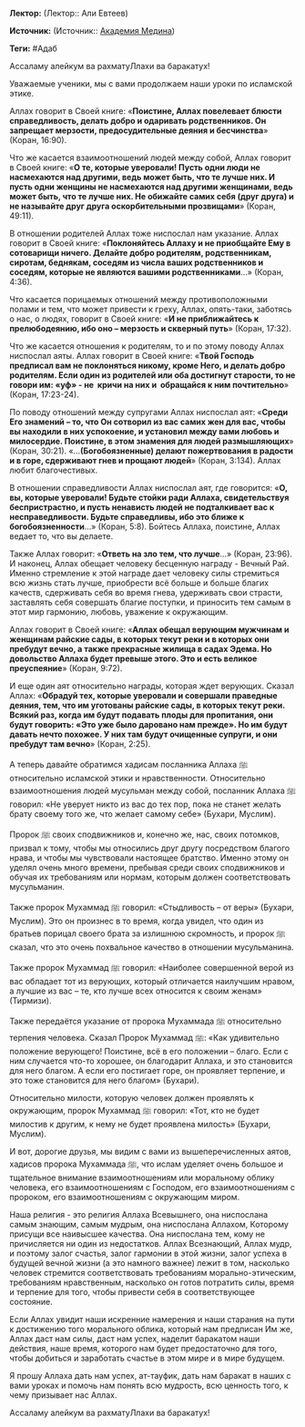 **Лектор:** (Лектор:: Али Евтеев)

**Источник:** (Источник:: [Академия Медина](https://web.medinaschool.org/school/))

**Теги:** #Адаб

Ассаламу алейкум ва рахматуЛлахи ва баракатух!


Уважаемые ученики, мы с вами продолжаем наши уроки по исламской этике.


Аллах говорит в Своей книге: «**Поистине, Аллах повелевает блюсти справедливость, делать добро и одаривать родственников. Он запрещает мерзости, предосудительные деяния и бесчинства**» (Коран, 16:90).


Что же касается взаимоотношений людей между собой, Аллах говорит в Своей книге: «**О те, которые уверовали! Пусть одни люди не насмехаются над другими, ведь может быть, что те лучше них. И пусть одни женщины не насмехаются над другими женщинами, ведь может быть, что те лучше них. Не обижайте самих себя (друг друга) и не называйте друг друга оскорбительными прозвищами**» (Коран, 49:11).


В отношении родителей Аллах тоже ниспослал нам указание. Аллах говорит в Своей книге: «**Поклоняйтесь Аллаху и не приобщайте Ему в сотоварищи ничего. Делайте добро родителям, родственникам, сиротам, беднякам, соседям из числа ваших родственников и соседям, которые не являются вашими родственниками**…» (Коран, 4:36).


Что касается порицаемых отношений между противоположными полами и тем, что может привести к греху, Аллах, опять-таки, заботясь о нас, о людях, говорит в Своей книге: «**И не приближайтесь к прелюбодеянию, ибо оно – мерзость и скверный путь**» (Коран, 17:32).


Что же касается отношения к родителям, то и по этому поводу Аллах ниспослал аяты. Аллах говорит в Своей книге: «**Твой Господь предписал вам не поклоняться никому, кроме Него, и делать добро родителям. Если один из родителей или оба достигнут старости, то не говори им: «уф» - не  кричи на них и  обращайся к ним почтительно**» (Коран, 17:23-24).


По поводу отношений между супругами Аллах ниспослал аят: «**Среди Его знамений – то, что Он сотворил из вас самих жен для вас, чтобы вы находили в них успокоение, и установил между вами любовь и милосердие. Поистине, в этом знамения для людей размышляющих**» (Коран, 30:21). «…**(Богобоязненные) делают пожертвования в радости и в горе, сдерживают гнев и прощают людей**» (Коран, 3:134). Аллах любит благочестивых.


В отношении справедливости Аллах ниспослал аят, где говорится: «**О, вы, которые уверовали! Будьте стойки ради Аллаха, свидетельствуя беспристрастно, и пусть ненависть людей не подталкивает вас к несправедливости. Будьте справедливы, ибо это ближе к богобоязненности**…» (Коран, 5:8). Бойтесь Аллаха, поистине, Аллах ведает то, что вы делаете.


Также Аллах говорит: «**Ответь на зло тем, что лучше**…» (Коран, 23:96). И наконец, Аллах обещает человеку бесценную награду - Вечный Рай. Именно стремление к этой награде дает человеку силы стремиться всю жизнь стать лучше, приобрести всё больше и больше благих качеств, сдерживать себя во время гнева, удерживать свои страсти, заставлять себя совершать благие поступки, и приносить тем самым в этот мир гармонию, любовь, уважение к окружающим.


Аллах говорит в Своей книге: «**Аллах обещал верующим мужчинам и женщинам райские сады, в которых текут реки и в которых они пребудут вечно, а также прекрасные жилища в садах Эдема. Но довольство Аллаха будет превыше этого. Это и есть великое преуспеяние**» (Коран, 9:72).


И еще один аят относительно награды, которая ждет верующих. Сказал Аллах: «**Обрадуй тех, которые уверовали и совершали праведные деяния, тем, что им уготованы райские сады, в которых текут реки. Всякий раз, когда им будут подавать плоды для пропитания, они будут говорить: «Это уже было даровано нам прежде». Но им будут давать нечто похожее. У них там будут очищенные супруги, и они пребудут там вечно**» (Коран, 2:25).


А теперь давайте обратимся хадисам посланника Аллаха ﷺ относительно исламской этики и нравственности. Относительно взаимоотношения людей мусульман между собой, посланник Аллаха ﷺ говорил: «Не уверует никто из вас до тех пор, пока не станет желать брату своему того же, что желает самому себе» (Бухари, Муслим).


Пророк ﷺ своих сподвижников и, конечно же, нас, своих потомков, призвал к тому, чтобы мы относились друг другу посредством благого нрава, и чтобы мы чувствовали настоящее братство. Именно этому он уделял очень много времени, пребывая среди своих сподвижников и обучая их требованиям или нормам, которым должен соответствовать мусульманин.


Также пророк Мухаммад ﷺ говорил: «Стыдливость – от веры» (Бухари, Муслим). Это он произнес в то время, когда увидел, что один из братьев порицал своего брата за излишнюю скромность, и пророк ﷺ сказал, что это очень похвальное качество в отношении мусульманина.


Также пророк Мухаммад ﷺ говорил: «Наиболее совершенной верой из вас обладает тот из верующих, который отличается наилучшим нравом, а лучшие из вас – те, кто лучше всех относится к своим женам» (Тирмизи).


Также передаётся указание от пророка Мухаммада ﷺ относительно терпения человека. Сказал Пророк Мухаммад ﷺ: «Как удивительно положение верующего! Поистине, всё в его положении – благо. Если с ним случается что-то хорошее, он благодарит Аллаха, и это становится для него благом. А если его постигает горе, он проявляет терпение, и это тоже становится для него благом» (Бухари).


Относительно милости, которую человек должен проявлять к окружающим, пророк Мухаммад ﷺ говорил: «Тот, кто не будет милостив к другим, к нему не будет проявлена милость» (Бухари, Муслим).


И вот, дорогие друзья, мы видим с вами из вышеперечисленных аятов, хадисов пророка Мухаммада ﷺ, что ислам уделяет очень большое и тщательное внимание взаимоотношениям или моральному облику человека, его взаимоотношениям с Господом, его взаимоотношениям с пророком, его взаимоотношениям с окружающим миром.


Наша религия - это религия Аллаха Всевышнего, она ниспослана самым знающим, самым мудрым, она ниспослана Аллахом, Которому присущи все наивысшее качества. Она ниспослана тем, кому не причисляется ни один из недостатков. Аллах Всезнающий, Аллах мудр, и поэтому залог счастья, залог гармонии в этой жизни, залог успеха в будущей вечной жизни (а это намного важнее) лежит в том, насколько человек стремится соответствовать требованиям морально-этическим, требованиям нравственным, насколько он готов потратить силы, время и терпение для того, чтобы привести себя в соответствующее состояние.


Если Аллах увидит наши искренние намерения и наши старания на пути к достижению того морального облика, который нам предписан Им же, Аллах даст нам силы, даст нам успех, наделит баракатом наши действия, наше время, которого нам будет предостаточно для того, чтобы добиться и заработать счастье в этом мире и в мире будущем.


Я прошу Аллаха дать нам успех, ат-тауфик, дать нам баракат в наших с вами уроках и помочь нам понять всю мудрость, всю ценность того, к чему призывает нас Аллах.


Ассаламу алейкум ва рахматуЛлахи ва баракатух!

